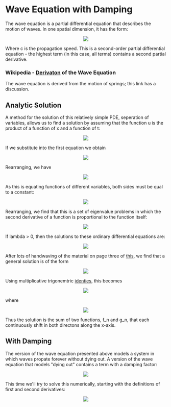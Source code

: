 # Wave Equation with Damping

The wave equation is a partial differential equation that describes the motion of waves. In one spatial dimension, it has the 
form:

<p align="center">
  <img src="https://chrisf2643.github.io/wave-equation/waveeq1.png">
</p>

Where c is the propagation speed. This is a second-order partial differential equation - the highest term (in this case, all terms) contains a second partial derivative.

### Wikipedia - [Derivaton](https://en.wikipedia.org/wiki/Wave_equation#Derivation_of_the_wave_equation) of the Wave Equation

The wave equation is derived from the motion of springs; this link has a discussion.















## Analytic Solution

A method for the solution of this relatively simple PDE, seperation of variables, allows us to find a solution by assuming that the function u is the product of a function of x and a function of t:

<p align="center">
  <img src="https://chrisf2643.github.io/wave-equation/seperation.png">
</p>

If we substitute into the first equation we obtain

<p align="center">
  <img src="https://chrisf2643.github.io/wave-equation/seperation-step1.png">
</p>

Rearranging, we have

<p align="center">
  <img src="https://chrisf2643.github.io/wave-equation/seperation-step2.png">
</p>

As this is equating functions of different variables, both sides must be qual to a constant:

<p align="center">
  <img src="https://chrisf2643.github.io/wave-equation/seperation-step3a.png">
</p>

Rearranging, we find that this is a set of eigenvalue problems in which the second derivative of a function is proportional to the function itself:

<p align="center">
  <img src="https://chrisf2643.github.io/wave-equation/seperation-step3b.png">
</p>

If lambda > 0, then the solutions to these ordinary differential equations are:

<p align="center">
  <img src="https://chrisf2643.github.io/wave-equation/seperation-step4.png">
</p>

After lots of handwaving of the material on page three of [this](https://www.math.hmc.edu/~ajb/PCMI/lecture7.pdf), we find that a general solution is of the  form

<p align="center">
  <img src="https://chrisf2643.github.io/wave-equation/step5.png">
</p>

Using multiplicative trigonemtric [identies](https://en.wikipedia.org/wiki/List_of_trigonometric_identities#Product-to-sum_and_sum-to-product_identities), this  becomes

<p align="center">
  <img src="https://chrisf2643.github.io/wave-equation/step6.png">
</p>

where

<p align="center">
  <img src="https://chrisf2643.github.io/wave-equation/step6-where.png">
</p>

Thus the solution is the sum of two functions, f_n and g_n, that each continuously shift in both directons along the x-axis.


















## With Damping

The version of the wave equation presented above models a system in which waves propate forever without dying out. A version of the wave equation that models "dying out" contains a term with a damping factor:

<p align="center">
  <img src="https://chrisf2643.github.io/wave-equation/waveeqdm1.png">
</p>








This time we'll try to solve this numerically, starting with the definitions of first and second derivatives:

<p align="center">
  <img src="https://chrisf2643.github.io/wave-equation/dxforumlas.png">
</p>



